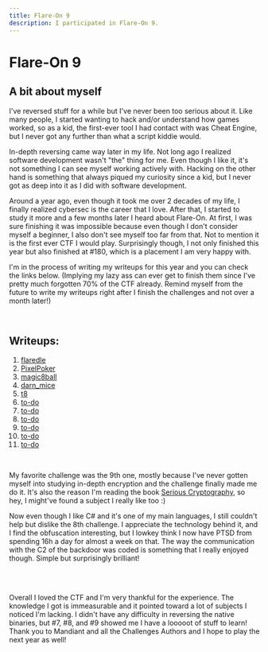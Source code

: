 ```yaml
---
title: Flare-On 9
description: I participated in Flare-On 9.
---
```


# Flare-On 9


## A bit about myself
I've reversed stuff for a while but I've never been too serious about it. Like many people, I started wanting to hack and/or understand how games worked, so as a kid, the first-ever tool I had contact with was Cheat Engine, but I never got any further than what a script kiddie would.

In-depth reversing came way later in my life. Not long ago I realized software development wasn't "the" thing for me. Even though I like it, it's not something I can see myself working actively with. Hacking on the other hand is something that always piqued my curiosity since a kid, but I never got as deep into it as I did with software development.

Around a year ago, even though it took me over 2 decades of my life, I finally realized cybersec is the career that I love. After that, I started to study it more and a few months later I heard about Flare-On. At first, I was sure finishing it was impossible because even though I don't consider myself a beginner, I also don't see myself too far from that. Not to mention it is the first ever CTF I would play. Surprisingly though, I not only finished this year but also finished at #180, which is a placement I am very happy with.

I'm in the process of writing my writeups for this year and you can check the links below. (Implying my lazy ass can ever get to finish them since I've pretty much forgotten 70% of the CTF already. Remind myself from the future to write my writeups right after I finish the challenges and not over a month later!)

<br/>

## Writeups:
1. [flaredle](https://github.com/bearbearsbarebear/writeups/blob/main/flareon9/01_flaredle/writeup.md)
2. [PixelPoker](https://github.com/bearbearsbarebear/writeups/blob/main/flareon9/02_PixelPoker/writeup.md)
3. [magic8ball](https://github.com/bearbearsbarebear/writeups/blob/main/flareon9/03_magic8ball/writeup.md)
4. [darn_mice](https://github.com/bearbearsbarebear/writeups/blob/main/flareon9/04_darn_mice/writeup.md)
5. [t8](https://github.com/bearbearsbarebear/writeups/blob/main/flareon9/05_t8/writeup.md)
6. [to-do]()
7. [to-do]()
8. [to-do]()
9. [to-do]()
10. [to-do]()
11. [to-do]()

<br/>

My favorite challenge was the 9th one, mostly because I've never gotten myself into studying in-depth encryption and the challenge finally made me do it. It's also the reason I'm reading the book [Serious Cryptography](https://www.amazon.ca/Serious-Cryptography-Practical-Introduction-Encryption/dp/1593278268), so hey, I might've found a subject I really like too :)


Now even though I like C# and it's one of my main languages, I still couldn't help but dislike the 8th challenge. I appreciate the technology behind it, and I find the obfuscation interesting, but I lowkey think I now have PTSD from spending 16h a day for almost a week on that. The way the communication with the C2 of the backdoor was coded is something that I really enjoyed though. Simple but surprisingly brilliant!

<br/>

<br/>

Overall I loved the CTF and I'm very thankful for the experience. The knowledge I got is immeasurable and it pointed toward a lot of subjects I noticed I'm lacking. I didn't have any difficulty in reversing the native binaries, but #7, #8, and #9 showed me I have a looooot of stuff to learn!
Thank you to Mandiant and all the Challenges Authors and I hope to play the next year as well!
